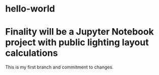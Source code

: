 # hello-world
# Finality will be a Jupyter Notebook project with public lighting layout calculations

This is my first branch and commitment to changes. 
